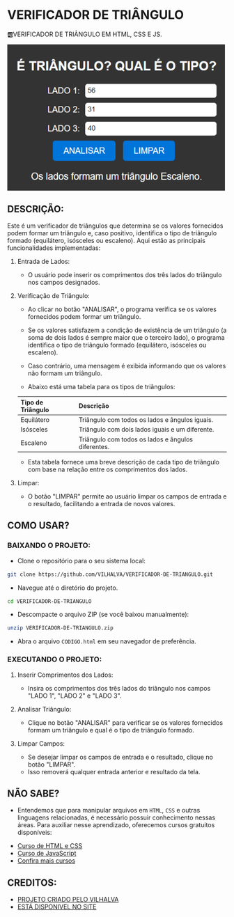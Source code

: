 # VERIFICADOR DE TRIÂNGULO
🆎VERIFICADOR DE TRIÂNGULO EM HTML, CSS E JS.

<img src="FOTO.png" align="center" width="500"> <br>

## DESCRIÇÃO:
Este é um verificador de triângulos que determina se os valores fornecidos podem formar um triângulo e, caso positivo, identifica o tipo de triângulo formado (equilátero, isósceles ou escaleno). Aqui estão as principais funcionalidades implementadas:

1. Entrada de Lados:
   - O usuário pode inserir os comprimentos dos três lados do triângulo nos campos designados.

2. Verificação de Triângulo:
   - Ao clicar no botão "ANALISAR", o programa verifica se os valores fornecidos podem formar um triângulo.
   - Se os valores satisfazem a condição de existência de um triângulo (a soma de dois lados é sempre maior que o terceiro lado), o programa identifica o tipo de triângulo formado (equilátero, isósceles ou escaleno).
   - Caso contrário, uma mensagem é exibida informando que os valores não formam um triângulo.

   - Abaixo está uma tabela para os tipos de triângulos:

   | Tipo de Triângulo | Descrição                                          |
   |-------------------|----------------------------------------------------|
   | Equilátero        | Triângulo com todos os lados e ângulos iguais.    |
   | Isósceles         | Triângulo com dois lados iguais e um diferente.   |
   | Escaleno          | Triângulo com todos os lados e ângulos diferentes.|

   - Esta tabela fornece uma breve descrição de cada tipo de triângulo com base na relação entre os comprimentos dos lados.

3. Limpar:
   - O botão "LIMPAR" permite ao usuário limpar os campos de entrada e o resultado, facilitando a entrada de novos valores.

## COMO USAR?
### BAIXANDO O PROJETO:
* Clone o repositório para o seu sistema local:

```bash
git clone https://github.com/VILHALVA/VERIFICADOR-DE-TRIANGULO.git
```

* Navegue até o diretório do projeto.

```bash
cd VERIFICADOR-DE-TRIANGULO
```

* Descompacte o arquivo ZIP (se você baixou manualmente):

```bash
unzip VERIFICADOR-DE-TRIANGULO.zip
```

* Abra o arquivo `CODIGO.html` em seu navegador de preferência.

### EXECUTANDO O PROJETO:
1. Inserir Comprimentos dos Lados:
   - Insira os comprimentos dos três lados do triângulo nos campos "LADO 1", "LADO 2" e "LADO 3".

2. Analisar Triângulo:
   - Clique no botão "ANALISAR" para verificar se os valores fornecidos formam um triângulo e qual é o tipo de triângulo formado.

3. Limpar Campos:
   - Se desejar limpar os campos de entrada e o resultado, clique no botão "LIMPAR".
   - Isso removerá qualquer entrada anterior e resultado da tela.

## NÃO SABE?
- Entendemos que para manipular arquivos em `HTML`, `CSS` e outras linguagens relacionadas, é necessário possuir conhecimento nessas áreas. Para auxiliar nesse aprendizado, oferecemos cursos gratuitos disponíveis:
* [Curso de HTML e CSS](https://github.com/VILHALVA/CURSO-DE-HTML-E-CSS)
* [Curso de JavaScript](https://github.com/VILHALVA/CURSO-DE-JAVASCRIPT)
* [Confira mais cursos](https://github.com/VILHALVA?tab=repositories&q=+topic:CURSO)

## CREDITOS:
- [PROJETO CRIADO PELO VILHALVA](https://github.com/VILHALVA)
- [ESTÁ DISPONIVEL NO SITE](https://vilhalva.github.io/STYLER/STYLER.html)

